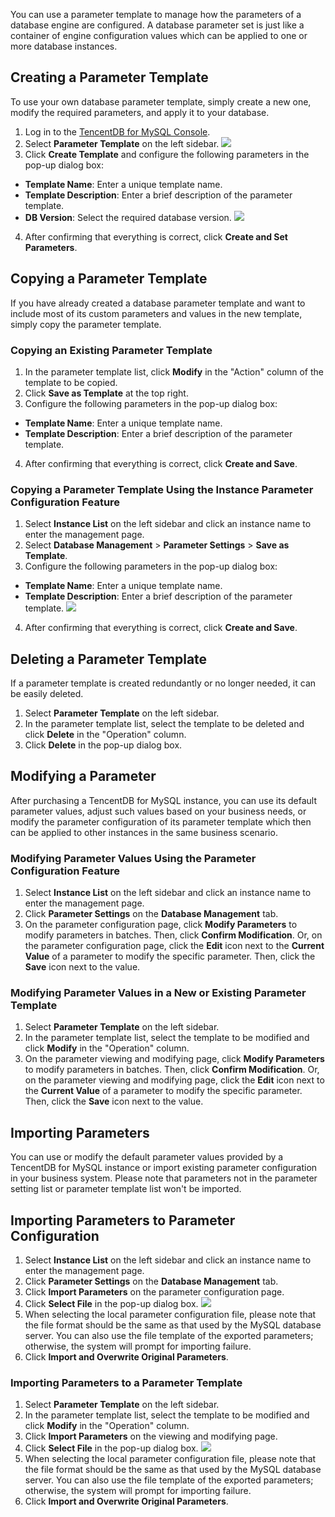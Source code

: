 You can use a parameter template to manage how the parameters of a database engine are configured. A database parameter set is just like a container of engine configuration values which can be applied to one or more database instances.

## Creating a Parameter Template
To use your own database parameter template, simply create a new one, modify the required parameters, and apply it to your database.
1. Log in to the [TencentDB for MySQL Console](https://console.cloud.tencent.com/cdb).
2. Select **Parameter Template** on the left sidebar.
 ![](https://main.qcloudimg.com/raw/ba2e21784ea990684ae8ed459057c28d.png)
3. Click **Create Template** and configure the following parameters in the pop-up dialog box:
 - **Template Name**: Enter a unique template name.
 - **Template Description**: Enter a brief description of the parameter template.
 - **DB Version**: Select the required database version.
![](https://main.qcloudimg.com/raw/5851500ccdec4359b47709a28d3f6fac.png)
4. After confirming that everything is correct, click **Create and Set Parameters**.

## Copying a Parameter Template
If you have already created a database parameter template and want to include most of its custom parameters and values in the new template, simply copy the parameter template.

### Copying an Existing Parameter Template
1. In the parameter template list, click **Modify** in the "Action" column of the template to be copied.
2. Click **Save as Template** at the top right.
3. Configure the following parameters in the pop-up dialog box:
  - **Template Name**: Enter a unique template name.
  - **Template Description**: Enter a brief description of the parameter template.
4. After confirming that everything is correct, click **Create and Save**.

### Copying a Parameter Template Using the Instance Parameter Configuration Feature
1. Select **Instance List** on the left sidebar and click an instance name to enter the management page.
2. Select **Database Management** > **Parameter Settings** > **Save as Template**.
3. Configure the following parameters in the pop-up dialog box:
  - **Template Name**: Enter a unique template name.
  - **Template Description**: Enter a brief description of the parameter template.
![](https://main.qcloudimg.com/raw/674773f75e45bee43bdb9bbc6e043927.png)
4. After confirming that everything is correct, click **Create and Save**.

## Deleting a Parameter Template
If a parameter template is created redundantly or no longer needed, it can be easily deleted.
1. Select **Parameter Template** on the left sidebar.
2. In the parameter template list, select the template to be deleted and click **Delete** in the "Operation" column.
3. Click **Delete** in the pop-up dialog box.

## Modifying a Parameter
After purchasing a TencentDB for MySQL instance, you can use its default parameter values, adjust such values based on your business needs, or modify the parameter configuration of its parameter template which then can be applied to other instances in the same business scenario.

### Modifying Parameter Values Using the Parameter Configuration Feature
1. Select **Instance List** on the left sidebar and click an instance name to enter the management page.
2. Click **Parameter Settings** on the **Database Management** tab.
3. On the parameter configuration page, click **Modify Parameters** to modify parameters in batches. Then, click **Confirm Modification**.
   Or, on the parameter configuration page, click the **Edit** icon next to the **Current Value** of a parameter to modify the specific parameter. Then, click the **Save** icon next to the value.

### Modifying Parameter Values in a New or Existing Parameter Template
1. Select **Parameter Template** on the left sidebar.
2. In the parameter template list, select the template to be modified and click **Modify** in the "Operation" column.
3. On the parameter viewing and modifying page, click **Modify Parameters** to modify parameters in batches. Then, click **Confirm Modification**.
   Or, on the parameter viewing and modifying page, click the **Edit** icon next to the **Current Value** of a parameter to modify the specific parameter. Then, click the **Save** icon next to the value.

## Importing Parameters
You can use or modify the default parameter values provided by a TencentDB for MySQL instance or import existing parameter configuration in your business system. Please note that parameters not in the parameter setting list or parameter template list won't be imported.

## Importing Parameters to Parameter Configuration
1. Select **Instance List** on the left sidebar and click an instance name to enter the management page.
2. Click **Parameter Settings** on the **Database Management** tab.
3. Click **Import Parameters** on the parameter configuration page.
4. Click **Select File** in the pop-up dialog box.
![](https://main.qcloudimg.com/raw/db3a614f69be5517657aa5a86aaaefa4.png)
5. When selecting the local parameter configuration file, please note that the file format should be the same as that used by the MySQL database server. You can also use the file template of the exported parameters; otherwise, the system will prompt for importing failure.
6. Click **Import and Overwrite Original Parameters**.

### Importing Parameters to a Parameter Template
1. Select **Parameter Template** on the left sidebar.
2. In the parameter template list, select the template to be modified and click **Modify** in the "Operation" column.
3. Click **Import Parameters** on the viewing and modifying page.
4. Click **Select File** in the pop-up dialog box.
![](https://main.qcloudimg.com/raw/db3a614f69be5517657aa5a86aaaefa4.png)
5. When selecting the local parameter configuration file, please note that the file format should be the same as that used by the MySQL database server. You can also use the file template of the exported parameters; otherwise, the system will prompt for importing failure.
6. Click **Import and Overwrite Original Parameters**.
